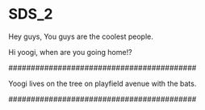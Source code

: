 # SDS_2
Hey guys, You guys are the coolest people.

Hi yoogi, when are you going home!?

##########################################

Yoogi lives on the tree on playfield avenue with the bats.

##########################################
